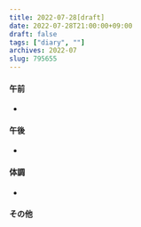 ```yaml
---
title: 2022-07-28[draft]
date: 2022-07-28T21:00:00+09:00
draft: false
tags: ["diary", ""]
archives: 2022-07
slug: 795655
---
```

#### 午前
- 
#### 午後
- 
#### 体調
- 
#### その他